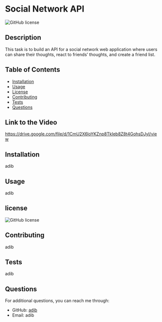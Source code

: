 # Social Network API
![GitHub license](https://img.shields.io/badge/license-MIT-red)
## Description
This task is to build an API for a social network web application where users can share their thoughts, react to friends’ thoughts, and create a friend list.

## Table of Contents
- [Installation](#installation)
- [Usage](#usage)
- [License](#license)
- [Contributing](#contributing)
- [Tests](#tests)
- [Questions](#questions)

## Link to the Video
https://drive.google.com/file/d/1CmU2X6loYKZnp8TkIeb8Z8t4GohsDJyl/view
## Installation
adib

## Usage
adib

## license

![GitHub license](https://img.shields.io/badge/license-MIT-red)

## Contributing
adib

## Tests
adib

## Questions
For additional questions, you can reach me through:

- GitHub: [adib](https://github.com/adib)
- Email: adib